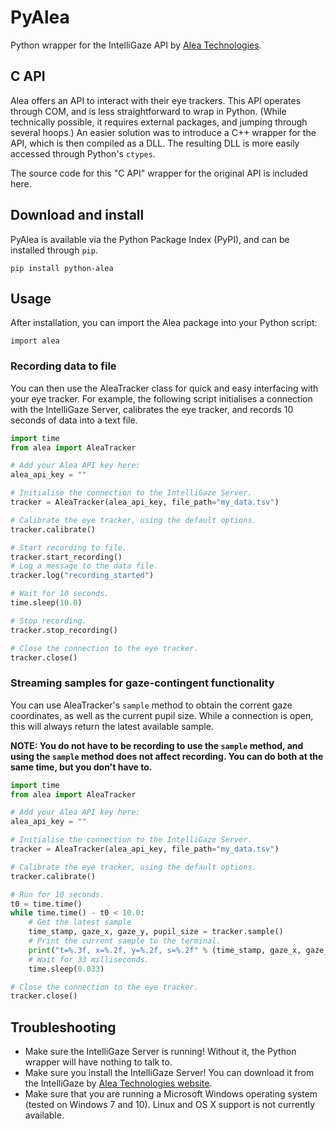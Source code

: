# PyAlea

Python wrapper for the IntelliGaze API by [Alea Technologies](https://www.intelligaze.com/en/).

## C API

Alea offers an API to interact with their eye trackers. This API operates through COM, and is less straightforward to wrap in Python. (While technically possible, it requires external packages, and jumping through several hoops.) An easier solution was to introduce a C++ wrapper for the API, which is then compiled as a DLL. The resulting DLL is more easily accessed through Python's `ctypes`.

The source code for this "C API" wrapper for the original API is included here.

## Download and install

PyAlea is available via the Python Package Index (PyPI), and can be installed through `pip`.

```
pip install python-alea
```

## Usage

After installation, you can import the Alea package into your Python script:

```
import alea
```

### Recording data to file

You can then use the AleaTracker class for quick and easy interfacing with your eye tracker. For example, the following script initialises a connection with the IntelliGaze Server, calibrates the eye tracker, and records 10 seconds of data into a text file.

```python
import time
from alea import AleaTracker

# Add your Alea API key here:
alea_api_key = ""

# Initialise the connection to the IntelliGaze Server.
tracker = AleaTracker(alea_api_key, file_path="my_data.tsv")

# Calibrate the eye tracker, using the default options.
tracker.calibrate()

# Start recording to file.
tracker.start_recording()
# Log a message to the data file.
tracker.log("recording_started")

# Wait for 10 seconds.
time.sleep(10.0)

# Stop recording.
tracker.stop_recording()

# Close the connection to the eye tracker.
tracker.close()
```

### Streaming samples for gaze-contingent functionality

You can use AleaTracker's `sample` method to obtain the corrent gaze coordinates, as well as the current pupil size. While a connection is open, this will always return the latest available sample.

**NOTE: You do not have to be recording to use the `sample` method, and using the `sample` method does not affect recording. You can do both at the same time, but you don't have to.**

```python
import time
from alea import AleaTracker

# Add your Alea API key here:
alea_api_key = ""

# Initialise the connection to the IntelliGaze Server.
tracker = AleaTracker(alea_api_key, file_path="my_data.tsv")

# Calibrate the eye tracker, using the default options.
tracker.calibrate()

# Run for 10 seconds.
t0 = time.time()
while time.time() - t0 < 10.0:
    # Get the latest sample
    time_stamp, gaze_x, gaze_y, pupil_size = tracker.sample()
    # Print the current sample to the terminal.
    print("t=%.3f, x=%.2f, y=%.2f, s=%.2f" % (time_stamp, gaze_x, gaze_y, pupil_size))
    # Wait for 33 milliseconds.
    time.sleep(0.033)

# Close the connection to the eye tracker.
tracker.close()
```

## Troubleshooting

* Make sure the IntelliGaze Server is running! Without it, the Python wrapper will have nothing to talk to.
* Make sure you install the IntelliGaze Server! You can download it from the IntelliGaze by [Alea Technologies website](https://www.intelligaze.com/en/support/download).
* Make sure that you are running a Microsoft Windows operating system (tested on Windows 7 and 10). Linux and OS X support is not currently available.

